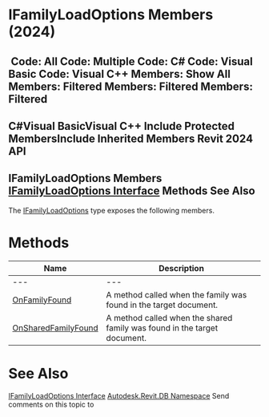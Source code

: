 # IFamilyLoadOptions Members (2024)

﻿
 Code: All Code: Multiple Code: C# Code: Visual Basic Code: Visual C++  Members: Show All Members: Filtered Members: Filtered Members: Filtered   
---  
C#Visual BasicVisual C++
Include Protected MembersInclude Inherited Members
Revit 2024 API  
---  
IFamilyLoadOptions Members  
[IFamilyLoadOptions Interface](d447ed92-74e1-2125-dd0a-38a5ae85ce53.md "IFamilyLoadOptions Interface") Methods See Also  
---  
The [IFamilyLoadOptions](d447ed92-74e1-2125-dd0a-38a5ae85ce53.md "IFamilyLoadOptions Interface") type exposes the following members.
# Methods
| Name | Description |
| --- | --- |
| --- | --- | --- |
| [OnFamilyFound](515baa3b-3a13-bb28-6c94-a84651b4dbfb.md "OnFamilyFound Method") | A method called when the family was found in the target document. |
| [OnSharedFamilyFound](7bb3a582-a7c0-1f3d-ebe3-33a1bfa443fc.md "OnSharedFamilyFound Method") | A method called when the shared family was found in the target document. |

# See Also
[IFamilyLoadOptions Interface](d447ed92-74e1-2125-dd0a-38a5ae85ce53.md "IFamilyLoadOptions Interface")
[Autodesk.Revit.DB Namespace](87546ba7-461b-c646-cbb1-2cb8f5bff8b2.md "Autodesk.Revit.DB Namespace")
Send comments on this topic to 
